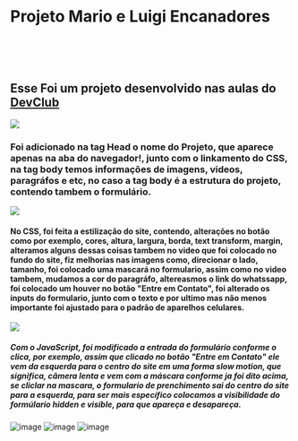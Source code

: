 <h1>Projeto Mario e Luigi Encanadores</h1>
<br>
<br>
<br>
<h2>Esse Foi um projeto desenvolvido nas aulas do <a href="https://rodolfomori.com.br/devclub">DevClub</a></h2>
<img src="https://img.shields.io/badge/HTML5-E34F26?style=for-the-badge&logo=html5&logoColor=white"/>
<h3>Foi adicionado na tag Head o nome do Projeto, que aparece apenas na aba do navegador!, junto com o linkamento do CSS, na tag body temos informações de imagens, videos, paragráfos e etc, no caso a tag body é a estrutura do projeto, contendo tambem o formulário.</h3>

<img src="https://img.shields.io/badge/CSS3-1572B6?style=for-the-badge&logo=css3&logoColor=white"/>
<h4>No CSS, foi feita a estilização do site, contendo, alterações no botão como por exemplo, cores, altura, largura, borda, text transform, margin, alteramos alguns dessas coisas tambem no video que foi colocado no fundo do site, fiz melhorias nas imagens como, direcionar o lado, tamanho, foi colocado uma mascará no formulario, assim como no video tambem, mudamos a cor do paragráfo, altereasmos o link do whatssapp, foi colocado um houver no botão "Entre em Contato", foi alterado os inputs do formulario, junto com o texto e por ultimo mas não menos importante foi ajustado para o padrão de aparelhos celulares.</h4>

<img src="https://img.shields.io/badge/JavaScript-F7DF1E?style=for-the-badge&logo=javascript&logoColor=black"/>
<h5>Com o JavaScript, foi modificado a entrada do formulário conforme o clica, por exemplo, assim que clicado no botão "Entre em Contato" ele vem da esquerda para o centro do site em uma forma slow motion, que significa, câmera lenta e vem com a máscara conforme ja foi dito acima, se cliclar na mascara, o formulario de prenchimento sai do centro do site para a esquerda, para ser mais específico colocamos a visibilidade do formúlario hidden e visible, para que apareça e desapareça.</h5>





![image](https://github.com/user-attachments/assets/1ac2785d-da80-4774-8542-b342ef51b517)
![image](https://github.com/user-attachments/assets/e20d95a4-a816-4342-99f7-ccb1bfc112c4)
![image](https://github.com/user-attachments/assets/58c6e251-6a00-425a-becd-a13834336a8a)



